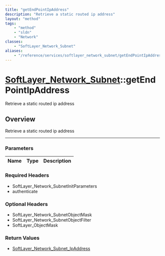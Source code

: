 ```yaml
---
title: "getEndPointIpAddress"
description: "Retrieve a static routed ip address"
layout: "method"
tags:
    - "method"
    - "sldn"
    - "Network"
classes:
    - "SoftLayer_Network_Subnet"
aliases:
    - "/reference/services/softlayer_network_subnet/getEndPointIpAddress"
---
```

# [SoftLayer_Network_Subnet](/reference/services/SoftLayer_Network_Subnet)::getEndPointIpAddress


Retrieve a static routed ip address


## Overview 
Retrieve a static routed ip address

-----

### Parameters 
|Name | Type | Description |
| --- | --- | --- |


### Required Headers
* SoftLayer_Network_SubnetInitParameters
* authenticate


### Optional Headers
* SoftLayer_Network_SubnetObjectMask
* SoftLayer_Network_SubnetObjectFilter
* SoftLayer_ObjectMask

### Return Values
* <a href='/reference/datatypes/SoftLayer_Network_Subnet_IpAddress'>SoftLayer_Network_Subnet_IpAddress </a>




